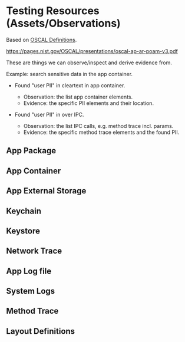 # Testing Resources (Assets/Observations)

Based on [OSCAL Definitions](https://pages.nist.gov/OSCAL/reference/latest/assessment-results/json-definitions/).

https://pages.nist.gov/OSCAL/presentations/oscal-ap-ar-poam-v3.pdf

These are things we can observe/inspect and derive evidence from.

Example: search sensitive data in the app container.

- Found "user PII" in cleartext in app container.
  - Observation: the list app container elements.
  - Evidence: the specific PII elements and their location.

- Found "user PII" in over IPC.
  - Observation: the list IPC calls, e.g. method trace incl. params.
  - Evidence: the specific method trace elements and the found PII.

## App Package

## App Container

## App External Storage

## Keychain

## Keystore

## Network Trace

## App Log file

## System Logs

## Method Trace

## Layout Definitions
